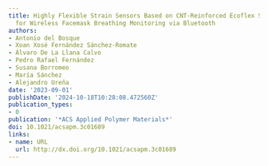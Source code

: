 ```yaml
---
title: Highly Flexible Strain Sensors Based on CNT-Reinforced Ecoflex Silicone Rubber
  for Wireless Facemask Breathing Monitoring via Bluetooth
authors:
- Antonio del Bosque
- Xoan Xosé Fernández Sánchez-Romate
- Álvaro De La Llana Calvo
- Pedro Rafael Fernández
- Susana Borromeo
- María Sánchez
- Alejandro Ureña
date: '2023-09-01'
publishDate: '2024-10-18T10:28:08.472560Z'
publication_types:
- 0
publication: '*ACS Applied Polymer Materials*'
doi: 10.1021/acsapm.3c01689
links:
- name: URL
  url: http://dx.doi.org/10.1021/acsapm.3c01689
---
```

